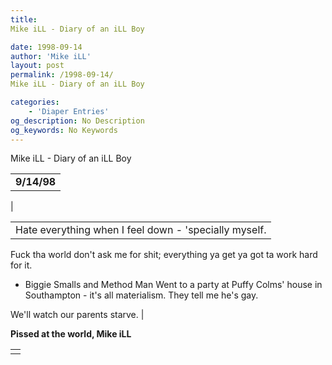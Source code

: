 ```yaml
---
title: 
Mike iLL - Diary of an iLL Boy

date: 1998-09-14
author: 'Mike iLL'
layout: post
permalink: /1998-09-14/
Mike iLL - Diary of an iLL Boy

categories:
    - 'Diaper Entries'
og_description: No Description
og_keywords: No Keywords
---
```

<style>
body {
  background-color: ;
  color: ;
}
a {
  color: ;
}
a:active {
  color: ;
}
a:visited {
  color: ;
}
</style>



Mike iLL - Diary of an iLL Boy








|  |
| --- |
|  **9/14/98**
 |

  
  



|  |
| --- |
| Hate everything when I feel down - 'specially myself.
Fuck tha world don't ask me for shit; everything ya get ya got ta work hard for it.
- Biggie Smalls and Method Man
Went to a party at Puffy Colms' house in Southampton - it's all materialism. They tell me he's gay.

We'll watch our parents starve.
 |


 **Pissed at the world, Mike iLL**

  



|  |
| --- |
|  |


  

  

  

  







